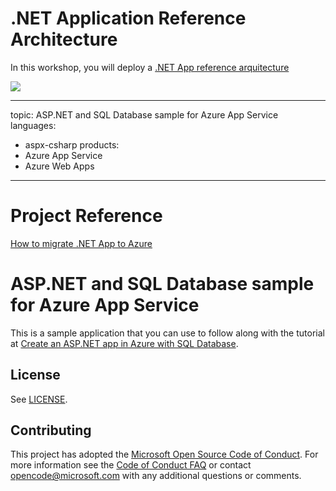 # .NET Application Reference Architecture 

In this workshop, you will deploy a [.NET App reference arquitecture](https://docs.microsoft.com/en-us/azure/architecture/solution-ideas/articles/net-app-modernization)

![](https://docs.microsoft.com/en-us/azure/architecture/solution-ideas/media/net-app-modernization.png)


---
topic: ASP.NET and SQL Database sample for Azure App Service
languages:
  - aspx-csharp
products:
  - Azure App Service
  - Azure Web Apps
---

# Project Reference
[How to migrate .NET App to Azure](https://github.com/oaviles/migrate-aspnetapp)

# ASP.NET and SQL Database sample for Azure App Service

This is a sample application that you can use to follow along with the tutorial at 
[Create an ASP.NET app in Azure with SQL Database](https://docs.microsoft.com/en-us/azure/app-service-web/app-service-web-tutorial-dotnet-sqldatabase/). 

## License

See [LICENSE](LICENSE).

## Contributing

This project has adopted the [Microsoft Open Source Code of Conduct](https://opensource.microsoft.com/codeofconduct/). For more information see the [Code of Conduct FAQ](https://opensource.microsoft.com/codeofconduct/faq/) or contact [opencode@microsoft.com](mailto:opencode@microsoft.com) with any additional questions or comments.
  
